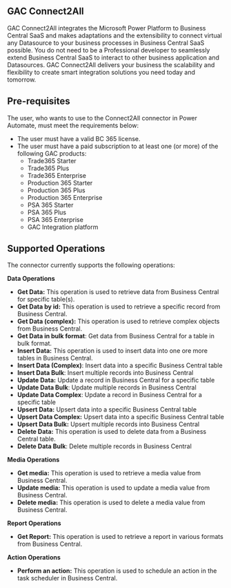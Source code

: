 ## GAC Connect2All

GAC Connect2All integrates the Microsoft Power Platform to Business Central SaaS and makes adaptations and the extensibility to connect virtual any Datasource to your business processes in Business Central SaaS possible. You do not need to be a Professional developer to seamlessly  extend Business Central SaaS  to interact to other business application and  Datasources. GAC Connect2All delivers your business the scalability and  flexibility to create smart integration solutions you need today and  tomorrow.

## Pre-requisites

The user, who wants to use to the Connect2All connector in Power Automate,  must meet the requirements below:

- The user must have a valid BC 365 license.
- The user must have a paid subscription to at least one (or more) of the following GAC products:
  - Trade365 Starter
  - Trade365 Plus
  - Trade365 Enterprise
  - Production 365 Starter
  - Production 365 Plus
  - Production 365 Enterprise
  - PSA 365 Starter
  - PSA 365 Plus
  - PSA 365 Enterprise
  - GAC Integration platform

## Supported Operations

The connector currently supports the following operations:

**Data Operations**

- **Get Data:** This operation is used to retrieve data from Business Central for specific table(s).
- **Get Data by id:** This operation is used to retrieve a specific record from Business Central.
- **Get Data (complex):** This operation is used to retrieve complex objects from Business Central.
- **Get Data in bulk format**: Get data from Business Central for a table in bulk format.
- **Insert Data:** This operation is used to insert data into one ore more tables in Business Central.
- **Insert Data (Complex)**: Insert data into a specific Business Central table
- **Insert Data Bulk**: Insert multiple records into Business Central
- **Update Data:** Update a record in Business Central for a specific table
- **Update Data Bulk**: Update multiple records in Business Central
- **Update Data Complex**: Update a record in Business Central for a specific table
- **Upsert Data:** Upsert data into a specific Business Central table
- **Upsert Data Complex:** Upsert data into a specific Business Central table
- **Upsert Data Bulk:** Upsert multiple records into Business Central
- **Delete Data:** This operation is used to delete data from a Business Central table.
- **Delete Data Bulk**: Delete multiple records in Business Central

**Media Operations**

- **Get media:** This operation is used to retrieve a media value from Business Central.
- **Update media:** This operation is used to update a media value from Business Central.
- **Delete media:** This operation is used to delete a media value from Business Central.

**Report Operations**

- **Get Report:** This operation is used to retrieve a report in various formats from Business Central.

**Action Operations**

- **Perform an action:** This operation is used to schedule an action in the task scheduler in Business Central.
